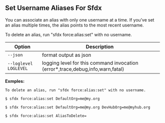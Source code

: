## Set Username Aliases For Sfdx

You can associate an alias with only one username at a time. If you’ve set an alias multiple times, the alias points to the most recent username.

To delete an alias, run "sfdx force:alias:set" with no username.



Option | Description
--- | --- 
```--json``` | format output as json
```--loglevel LOGLEVEL``` | logging level for this command invocation (error*,trace,debug,info,warn,fatal)


__Exmples:__ 

```
To delete an alias, run "sfdx force:alias:set" with no username.

$ sfdx force:alias:set DefaultOrg=me@my.org

$ sfdx force:alias:set DefaultOrg=me@my.org DevHubOrg=me@myhub.org

$ sfdx force:alias:set AliasToDelete=

```

